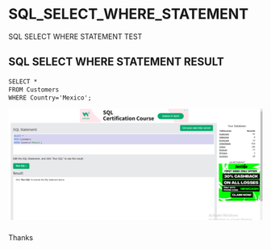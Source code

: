 # SQL_SELECT_WHERE_STATEMENT
SQL SELECT WHERE STATEMENT TEST

## SQL SELECT WHERE STATEMENT RESULT
```
SELECT *
FROM Customers
WHERE Country='Mexico';
```

![SQL_SELECT_WHERE_STATEMENT_RESULT](./SQL_SELECT_WHERE_STATEMENT_RESULT.png)

###
Thanks
